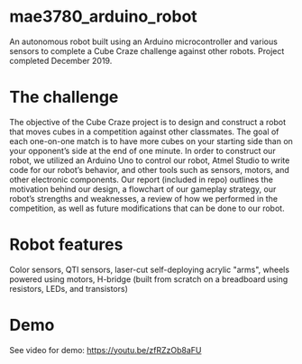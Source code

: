 # mae3780_arduino_robot
An autonomous robot built using an Arduino microcontroller and various sensors to complete a Cube Craze challenge against other robots. Project completed December 2019.

# The challenge
The objective of the Cube Craze project is to design and construct a robot that moves cubes in a competition against other classmates. The goal of each one-on-one match is to have more cubes on your starting side than on your opponent’s side at the end of one minute. In order to construct our robot, we utilized an Arduino Uno to control our robot, Atmel Studio to write code for our robot’s behavior, and other tools such as sensors, motors, and other electronic components. Our report (included in repo) outlines the motivation behind our design, a flowchart of our gameplay strategy, our robot’s strengths and weaknesses, a review of how we performed in the competition, as well as future modifications that can be done to our robot.

# Robot features
Color sensors, QTI sensors, laser-cut self-deploying acrylic "arms", wheels powered using motors, H-bridge (built from scratch on a breadboard using resistors, LEDs, and transistors)

# Demo
See video for demo: https://youtu.be/zfRZzOb8aFU
